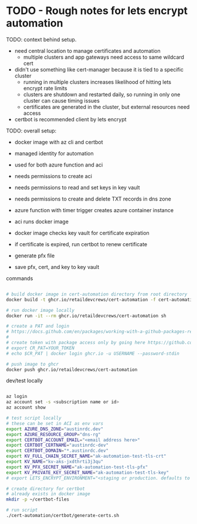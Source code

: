 # TODO - Rough notes for lets encrypt automation

TODO: context behind setup.

- need central location to manage certificates and automation
  - multiple clusters and app gateways need access to same wildcard cert
- didn't use something like cert-manager because it is tied to a specific cluster
  - running in multiple clusters increases likelihood of hitting lets encrypt rate limits
  - clusters are shutdown and restarted daily, so running in only one cluster can cause timing issues
  - certificates are generated in the cluster, but external resources need access
- certbot is recommended client by lets encrypt

TODO: overall setup:

- docker image with az cli and certbot

- managed identity for automation
- used for both azure function and aci

- needs permissions to create aci
- needs permissions to read and set keys in key vault
- needs permissions to create and delete TXT records in dns zone

- azure function with timer trigger creates azure container instance
- aci runs docker image
- docker image checks key vault for certificate expiration
- if certificate is expired, run certbot to renew certificate
- generate pfx file
- save pfx, cert, and key to key vault

commands

```bash

# build docker image in cert-automation directory from root directory
docker build -t ghcr.io/retaildevcrews/cert-automation -f cert-automation/Dockerfile .

# run docker image locally
docker run -it --rm ghcr.io/retaildevcrews/cert-automation sh

# create a PAT and login
# https://docs.github.com/en/packages/working-with-a-github-packages-registry/working-with-the-container-registry#authenticating-with-a-personal-access-token-classic
#
# create token with package access only by going here https://github.com/settings/tokens/new?scopes=write:packages
# export CR_PAT=YOUR_TOKEN
# echo $CR_PAT | docker login ghcr.io -u USERNAME --password-stdin

# push image to ghcr
docker push ghcr.io/retaildevcrews/cert-automation

```

dev/test locally

```bash

az login
az account set -s <subscription name or id>
az account show

# test script locally
# these can be set in ACI as env vars
export AZURE_DNS_ZONE="austinrdc.dev"
export AZURE_RESOURCE_GROUP="dns-rg"
export CERTBOT_ACCOUNT_EMAIL="<email address here>"
export CERTBOT_CERTNAME="austinrdc-dev"
export CERTBOT_DOMAIN="*.austinrdc.dev"
export KV_FULL_CHAIN_SECRET_NAME="ak-automation-test-tls-crt"
export KV_NAME="kv-aks-jxdthrti3j3qu"
export KV_PFX_SECRET_NAME="ak-automation-test-tls-pfx"
export KV_PRIVATE_KEY_SECRET_NAME="ak-automation-test-tls-key"
# export LETS_ENCRYPT_ENVIRONMENT="<staging or production. defaults to staging if not set>"

# create directory for certbot
# already exists in docker image
mkdir -p ~/certbot-files

# run script
./cert-automation/certbot/generate-certs.sh

```
